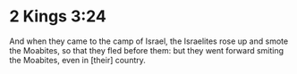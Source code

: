 # 2 Kings 3:24

And when they came to the camp of Israel, the Israelites rose up and smote the Moabites, so that they fled before them: but they went forward smiting the Moabites, even in [their] country.